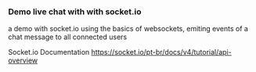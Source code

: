 ### Demo live chat with with socket.io

a demo with socket.io using the basics of websockets, emiting events of a chat message to all connected users

Socket.io Documentation
https://socket.io/pt-br/docs/v4/tutorial/api-overview